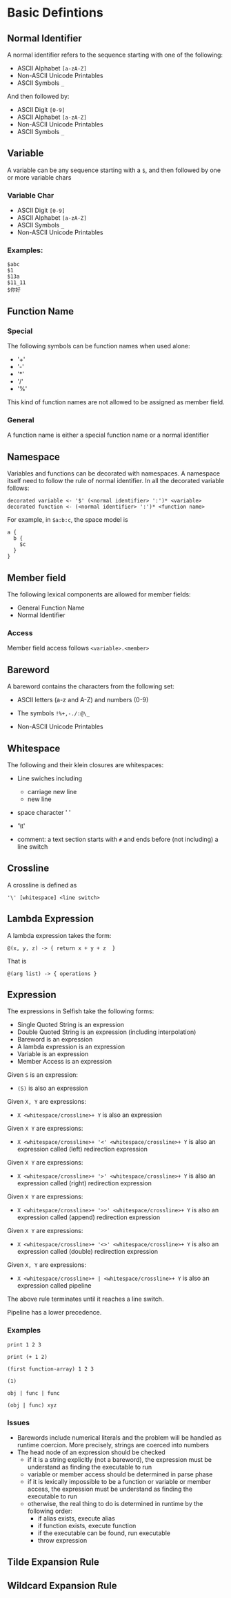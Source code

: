 # Basic Defintions

## Normal Identifier

A normal identifier refers to the sequence starting with one of the following:

- ASCII Alphabet `[a-zA-Z]`
- Non-ASCII Unicode Printables
- ASCII Symbols `_`

And then followed by:
- ASCII Digit `[0-9]`
- ASCII Alphabet `[a-zA-Z]`
- Non-ASCII Unicode Printables
- ASCII Symbols `_`

## Variable

A variable can be any sequence starting with a `$`, and then followed by one or more variable chars

### Variable Char

- ASCII Digit `[0-9]`
- ASCII Alphabet `[a-zA-Z]`
- ASCII Symbols `_`
- Non-ASCII Unicode Printables

### Examples:
```
$abc
$1
$13a
$11_11
$你好
```

## Function Name

### Special

The following symbols can be function names when used alone:

- '+'
- '-'
- '*'
- '/'
- '%'

This kind of function names are not allowed to be assigned as member field.

### General 

A function name is either a special function name or a normal identifier

## Namespace

Variables and functions can be decorated with namespaces. A namespace itself need to follow the rule of normal identifier.
In all the decorated variable follows:
```
decorated variable <- '$' (<normal identifier> ':')* <variable> 
decorated function <- (<normal identifier> ':')* <function name> 
```
For example, in `$a:b:c`, the space model is
```
a {
  b {
    $c
  }
}
```

## Member field

The following lexical components are allowed for member fields:

- General Function Name
- Normal Identifier

### Access

Member field access follows `<variable>.<member>`


## Bareword

A bareword contains the characters from the following set:

- ASCII letters (a-z and A-Z) and numbers (0-9)

- The symbols `!%+,-./:@\_`

- Non-ASCII Unicode Printables

## Whitespace

The following and their klein closures are whitespaces:

- Line swiches including
  - carriage new line
  - new line

- space character ' '

- '\t'

- comment: a text section starts with `#` and ends before (not including) a line switch

## Crossline

A crossline is defined as
```
'\' [whitespace] <line switch>
```

## Lambda Expression

A lambda expression takes the form:

```
@(x, y, z) -> { return x + y + z  }
```

That is
```
@(arg list) -> { operations }
```

## Expression

The expressions in Selfish take the following forms:

- Single Quoted String is an expression
- Double Quoted String is an expression (including interpolation)
- Bareword is an expression
- A lambda expression is an expression
- Variable is an expression
- Member Access is an expression

Given `S` is an expression:
- `(S)` is also an expression

Given `X, Y` are expressions:

- `X <whitespace/crossline>+ Y` is also an expression

Given `X Y` are expressions:
- `X <whitespace/crossline>+ '<' <whitespace/crossline>+ Y` is also an expression called (left) redirection expression

Given `X Y` are expressions:
- `X <whitespace/crossline>+ '>' <whitespace/crossline>+ Y` is also an expression called (right) redirection expression

Given `X Y` are expressions:
- `X <whitespace/crossline>+ '>>' <whitespace/crossline>+ Y` is also an expression called (append) redirection expression


Given `X Y` are expressions:
- `X <whitespace/crossline>+ '<>' <whitespace/crossline>+ Y` is also an expression called (double) redirection expression

Given `X, Y` are expressions:
- `X <whitespace/crossline>+ | <whitespace/crossline>+ Y` is also an expression called pipeline

The above rule terminates until it reaches a line switch.

Pipeline has a lower precedence.

### Examples

```
print 1 2 3

print (+ 1 2)

(first function-array) 1 2 3

(1)

obj | func | func

(obj | func) xyz
```

### Issues

 - Barewords include numerical literals and the problem will be handled as runtime coercion. More precisely, strings are coerced into numbers
 - The head node of an expression should be checked
   - if it is a string explicitly (not a bareword), the expression must be understand as finding the executable to run
   - variable or member access should be determined in parse phase
   - if it is lexically impossible to be a function or variable or member access, the expression must be understand as finding the executable to run
   - otherwise, the real thing to do is determined in runtime by the following order:
     - if alias exists, execute alias
     - if function exists, execute function
     - if the executable can be found, run executable
     - throw expression

## Tilde Expansion Rule

## Wildcard Expansion Rule

